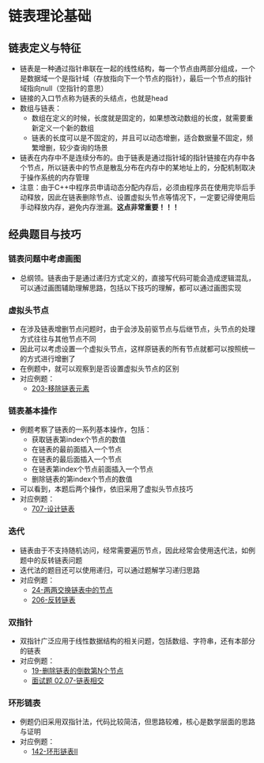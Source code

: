# 链表理论基础

## 链表定义与特征
- 链表是一种通过指针串联在一起的线性结构，每一个节点由两部分组成，一个是数据域一个是指针域（存放指向下一个节点的指针），最后一个节点的指针域指向null（空指针的意思）
- 链接的入口节点称为链表的头结点，也就是head
- 数组与链表：
  - 数组在定义的时候，长度就是固定的，如果想改动数组的长度，就需要重新定义一个新的数组
  - 链表的长度可以是不固定的，并且可以动态增删，适合数据量不固定，频繁增删，较少查询的场景
- 链表在内存中不是连续分布的。由于链表是通过指针域的指针链接在内存中各个节点，所以链表中的节点是散乱分布在内存中的某地址上的，分配机制取决于操作系统的内存管理
- 注意：由于C++中程序员申请动态分配内存后，必须由程序员在使用完毕后手动释放，因此在链表删除节点、设置虚拟头节点等情况下，一定要记得使用后手动释放内存，避免内存泄漏。<strong>这点非常重要！！！</strong>

## 经典题目与技巧

### 链表问题中考虑画图
- 总纲领。链表由于是通过递归方式定义的，直接写代码可能会造成逻辑混乱，可以通过画图辅助理解思路，包括以下技巧的理解，都可以通过画图实现

### 虚拟头节点
- 在涉及链表增删节点问题时，由于会涉及前驱节点与后继节点，头节点的处理方式往往与其他节点不同
- 因此可以考虑设置一个虚拟头节点，这样原链表的所有节点就都可以按照统一的方式进行增删了
- 在例题中，就可以观察到是否设置虚拟头节点的区别
- 对应例题：
  - [203-移除链表元素](例题/203-移除链表元素.md)

### 链表基本操作
- 例题考察了链表的一系列基本操作，包括：
  - 获取链表第index个节点的数值
  - 在链表的最前面插入一个节点
  - 在链表的最后面插入一个节点
  - 在链表第index个节点前面插入一个节点
  - 删除链表的第index个节点的数值
- 可以看到，本题后两个操作，依旧采用了虚拟头节点技巧
- 对应例题：
  - [707-设计链表](例题/707-设计链表.md)

### 迭代
- 链表由于不支持随机访问，经常需要遍历节点，因此经常会使用迭代法，如例题中的反转链表问题
- 迭代法的题目还可以使用递归，可以通过题解学习递归思路
- 对应例题：
  - [24-两两交换链表中的节点](例题/24-两两交换链表中的节点.md)
  - [206-反转链表](例题/206-反转链表.md)

### 双指针
- 双指针广泛应用于线性数据结构的相关问题，包括数组、字符串，还有本部分的链表
- 对应例题：
  - [19-删除链表的倒数第N个节点](例题/19-删除链表的倒数第N个节点.md)
  - [面试题 02.07-链表相交](例题/面试题02.07-链表相交.md)

### 环形链表
- 例题仍旧采用双指针法，代码比较简洁，但思路较难，核心是数学层面的思路与证明
- 对应例题：
  - [142-环形链表II](例题/142-环形链表II.md)